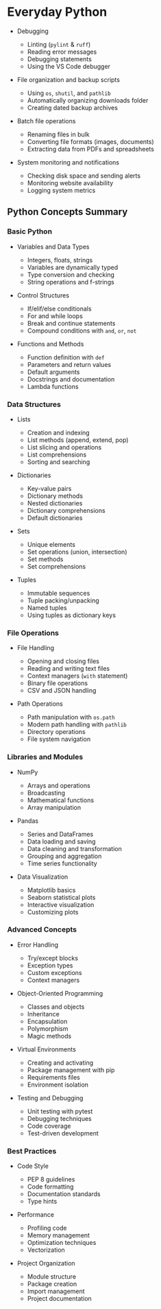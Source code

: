 # Everyday Python

- Debugging
  - Linting (`pylint` & `ruff`)
  - Reading error messages
  - Debugging statements
  - Using the VS Code debugger

- File organization and backup scripts
  - Using `os`, `shutil`, and `pathlib`
  - Automatically organizing downloads folder
  - Creating dated backup archives

- Batch file operations
  - Renaming files in bulk
  - Converting file formats (images, documents)
  - Extracting data from PDFs and spreadsheets

- System monitoring and notifications
  - Checking disk space and sending alerts
  - Monitoring website availability
  - Logging system metrics

## Python Concepts Summary

### Basic Python
- Variables and Data Types
  - Integers, floats, strings
  - Variables are dynamically typed
  - Type conversion and checking
  - String operations and f-strings

- Control Structures
  - If/elif/else conditionals
  - For and while loops
  - Break and continue statements
  - Compound conditions with `and`, `or`, `not`

- Functions and Methods
  - Function definition with `def`
  - Parameters and return values
  - Default arguments
  - Docstrings and documentation
  - Lambda functions

### Data Structures
- Lists
  - Creation and indexing
  - List methods (append, extend, pop)
  - List slicing and operations
  - List comprehensions
  - Sorting and searching

- Dictionaries
  - Key-value pairs
  - Dictionary methods
  - Nested dictionaries
  - Dictionary comprehensions
  - Default dictionaries

- Sets
  - Unique elements
  - Set operations (union, intersection)
  - Set methods
  - Set comprehensions

- Tuples
  - Immutable sequences
  - Tuple packing/unpacking
  - Named tuples
  - Using tuples as dictionary keys

### File Operations
- File Handling
  - Opening and closing files
  - Reading and writing text files
  - Context managers (`with` statement)
  - Binary file operations
  - CSV and JSON handling

- Path Operations
  - Path manipulation with `os.path`
  - Modern path handling with `pathlib`
  - Directory operations
  - File system navigation

### Libraries and Modules
- NumPy
  - Arrays and operations
  - Broadcasting
  - Mathematical functions
  - Array manipulation

- Pandas
  - Series and DataFrames
  - Data loading and saving
  - Data cleaning and transformation
  - Grouping and aggregation
  - Time series functionality

- Data Visualization
  - Matplotlib basics
  - Seaborn statistical plots
  - Interactive visualization
  - Customizing plots

### Advanced Concepts
- Error Handling
  - Try/except blocks
  - Exception types
  - Custom exceptions
  - Context managers

- Object-Oriented Programming
  - Classes and objects
  - Inheritance
  - Encapsulation
  - Polymorphism
  - Magic methods

- Virtual Environments
  - Creating and activating
  - Package management with pip
  - Requirements files
  - Environment isolation

- Testing and Debugging
  - Unit testing with pytest
  - Debugging techniques
  - Code coverage
  - Test-driven development

### Best Practices
- Code Style
  - PEP 8 guidelines
  - Code formatting
  - Documentation standards
  - Type hints

- Performance
  - Profiling code
  - Memory management
  - Optimization techniques
  - Vectorization

- Project Organization
  - Module structure
  - Package creation
  - Import management
  - Project documentation
